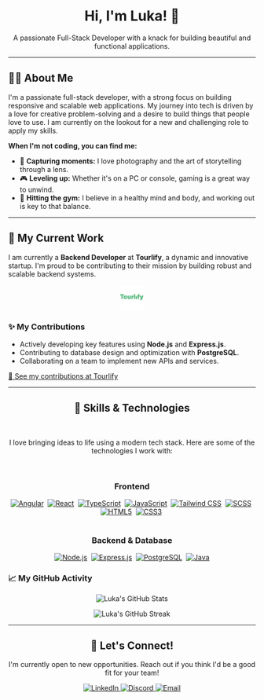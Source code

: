 <div align="center">
  <h1 align="center">Hi, I'm Luka! 👋</h1>
  <p align="center">A passionate Full-Stack Developer with a knack for building beautiful and functional applications.</p>
</div>

---

## 👨‍💻 About Me

I'm a passionate full-stack developer, with a strong focus on building responsive and scalable web applications. My journey into tech is driven by a love for creative problem-solving and a desire to build things that people love to use. I am currently on the lookout for a new and challenging role to apply my skills.

**When I'm not coding, you can find me:**
- 📸 **Capturing moments:** I love photography and the art of storytelling through a lens.
- 🎮 **Leveling up:** Whether it's on a PC or console, gaming is a great way to unwind.
- 💪 **Hitting the gym:** I believe in a healthy mind and body, and working out is key to that balance.

---

## 💼 My Current Work

I am currently a **Backend Developer** at **Tourlify**, a dynamic and innovative startup. I'm proud to be contributing to their mission by building robust and scalable backend systems.

<div align="center">
  <a href="https://github.com/TourlifyOrg" target="_blank" rel="noopener noreferrer">
    <img src="./Tourlify_Logo.jpg" alt="Tourlify Logo" height="50"/>
  </a>
</div>

### ✨ My Contributions
- Actively developing key features using **Node.js** and **Express.js**.
- Contributing to database design and optimization with **PostgreSQL**.
- Collaborating on a team to implement new APIs and services.

[🔗 See my contributions at Tourlify](https://github.com/orgs/TourlifyOrg/people)

---
<div align="center">
  <h2>🚀 Skills & Technologies</h2>
  <br>
  <p>I love bringing ideas to life using a modern tech stack. Here are some of the technologies I work with:</p>
  <br>

  <div align="center">
    <h3>Frontend</h3>
    <a href="https://angular.io" target="_blank" rel="noopener noreferrer"><img src="https://img.shields.io/badge/Angular-DD0031?style=for-the-badge&logo=angular&logoColor=white" alt="Angular" /></a>&nbsp;
    <a href="https://react.dev" target="_blank" rel="noopener noreferrer"><img src="https://img.shields.io/badge/React-61DAFB?style=for-the-badge&logo=react&logoColor=black" alt="React" /></a>&nbsp;
    <a href="https://www.typescriptlang.org" target="_blank" rel="noopener noreferrer"><img src="https://img.shields.io/badge/TypeScript-3178C6?style=for-the-badge&logo=typescript&logoColor=white" alt="TypeScript" /></a>&nbsp;
    <a href="https://developer.mozilla.org/en-US/docs/Web/JavaScript" target="_blank" rel="noopener noreferrer"><img src="https://img.shields.io/badge/JavaScript-F7DF1E?style=for-the-badge&logo=javascript&logoColor=black" alt="JavaScript" /></a>&nbsp;
    <a href="https://tailwindcss.com" target="_blank" rel="noopener noreferrer"><img src="https://img.shields.io/badge/Tailwind_CSS-06B6D4?style=for-the-badge&logo=tailwind-css&logoColor=white" alt="Tailwind CSS" /></a>&nbsp;
    <a href="https://sass-lang.com" target="_blank" rel="noopener noreferrer"><img src="https://img.shields.io/badge/SCSS-CC6699?style=for-the-badge&logo=sass&logoColor=white" alt="SCSS" /></a>&nbsp;
    <a href="https://www.w3.org/html/" target="_blank" rel="noopener noreferrer"><img src="https://img.shields.io/badge/HTML5-E34F26?style=for-the-badge&logo=html5&logoColor=white" alt="HTML5" /></a>&nbsp;
    <a href="https://www.w3.org/Style/CSS/" target="_blank" rel="noopener noreferrer"><img src="https://img.shields.io/badge/CSS3-1572B6?style=for-the-badge&logo=css3&logoColor=white" alt="CSS3" /></a>&nbsp;
  </div>
  <br>
  <div align="center">
    <h3>Backend & Database</h3>
    <a href="https://nodejs.org" target="_blank" rel="noopener noreferrer"><img src="https://img.shields.io/badge/Node.js-339933?style=for-the-badge&logo=node.js&logoColor=white" alt="Node.js" /></a>&nbsp;
    <a href="https://expressjs.com" target="_blank" rel="noopener noreferrer"><img src="https://img.shields.io/badge/Express.js-000000?style=for-the-badge&logo=express&logoColor=white" alt="Express.js" /></a>&nbsp;
    <a href="https://www.postgresql.org" target="_blank" rel="noopener noreferrer"><img src="https://img.shields.io/badge/PostgreSQL-4169E1?style=for-the-badge&logo=postgresql&logoColor=white" alt="PostgreSQL" /></a>&nbsp;
    <a href="https://www.java.com" target="_blank" rel="noopener noreferrer"><img src="https://img.shields.io/badge/Java-007396?style=for-the-badge&logo=java&logoColor=white" alt="Java" /></a>
  </div>
</div>

### 📈 My GitHub Activity
<div align="center">
  <p align="center">
    <img src="https://github-readme-stats.vercel.app/api?username=Luka-khokhashvili&show_icons=true&theme=dark" alt="Luka's GitHub Stats"/>
  </p>
  <p align="center">
    <img src="https://github-readme-streak-stats.herokuapp.com/?user=Luka-khokhashvili&theme=dark" alt="Luka's GitHub Streak"/>
  </p>
</div>

---

<h2 align="center">👋 Let's Connect!</h2>
<p align="center">I'm currently open to new opportunities. Reach out if you think I'd be a good fit for your team!</p>
<p align="center">
  <a href="https://www.linkedin.com/in/luka-khokhashvili-8179b7285/" target="_blank" rel="noopener noreferrer">
    <img src="https://img.shields.io/badge/LinkedIn-0A66C2?style=for-the-badge&logo=linkedin&logoColor=white" alt="LinkedIn"/>
  </a>
  <a href="https://discord.com/users/776446128114630656" target="_blank" rel="noopener noreferrer">
    <img src="https://img.shields.io/badge/Discord-5865F2?style=for-the-badge&logo=discord&logoColor=white" alt="Discord" />
  </a>
  <a href="mailto:khokhashvililuka@gmail.com" target="_blank" rel="noopener noreferrer">
    <img src="https://img.shields.io/badge/Email-D14836?style=for-the-badge&logo=gmail&logoColor=white" alt="Email"/>
  </a>
</p>
